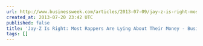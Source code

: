 ```yaml
---
url: http://www.businessweek.com/articles/2013-07-09/jay-z-is-right-most-rappers-are-lying-about-their-money
created_at: 2013-07-20 23:42 UTC
published: false
title: 'Jay-Z Is Right: Most Rappers Are Lying About Their Money - Businessweek'
tags: []
---
```




